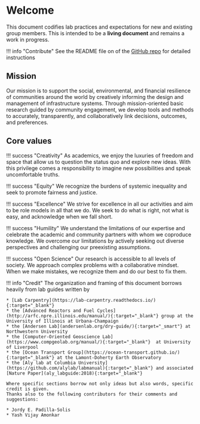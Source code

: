 # Welcome

This document codifies lab practices and expectations for new and existing group members.
This is intended to be a **living document** and remains a work in progress.

!!! info "Contribute"
    See the README file on of the [GitHub repo](https://github.com/jdossgollin/lab-guide/) for detailed instructions

## Mission

Our mission is to support the social, environmental, and financial resilience of communities around the world by creatively informing the design and management of infrastructure systems.
Through mission-oriented basic research guided by community engagement, we develop tools and methods to accurately, transparently, and collaboratively link decisions, outcomes, and preferences.

## Core values

!!! success "Creativity"
    As academics, we enjoy the luxuries of freedom and space that allow us to question the status quo and explore new ideas.
    With this privilege comes a responsibility to imagine new possibilities and speak uncomfortable truths.

!!! success "Equity"
    We recognize the burdens of systemic inequality and seek to promote fairness and justice.

!!! success "Excellence"
    We strive for excellence in all our activities and aim to be role models in all that we do.
    We seek to do what is right, not what is easy, and acknowledge when we fall short.

!!! success "Humility"
    We understand the limitations of our expertise and celebrate the academic and community partners with whom we coproduce knowledge.
    We overcome our limitations by actively seeking out diverse perspectives and challenging our preexisting assumptions.

!!! success "Open Science"
    Our research is accessible to all levels of society.
    We approach complex problems with a collaborative mindset.
    When we make mistakes, we recognize them and do our best to fix them.

!!! info "Credit"
    The organization and framing of this document borrows heavily from lab guides written by

    * [Lab Carpentry](https://lab-carpentry.readthedocs.io/){:target="_blank"}
    * the [Advanced Reactors and Fuel Cycles](http://arfc.npre.illinois.edu/manual/){:target="_blank"} group at the University of Illinois at Urbana-Champaign
    * the [Andersen Lab](andersenlab.org/dry-guide/){:target="_smart"} at Northwestern University
    * the [Computer-Oriented Geoscience Lab](https://www.compgeolab.org/manual/){:target="_blank"}  at University of Liverpool
    * the [Ocean Transport Group](https://ocean-transport.github.io/){:target="_blank"} at the Lamont-Doherty Earth Observatory
    * the [Aly lab at Columbia University](https://github.com/alylab/labmanual){:target="_blank"} and associated [Nature Paper](aly_labguide:2018){:target="_blank"}

    Where specific sections borrow not only ideas but also words, specific credit is given.
    Thanks also to the following contributors for their comments and suggestions:
    
    * Jordy E. Padilla-Solis
    * Yash Vijay Amonkar
